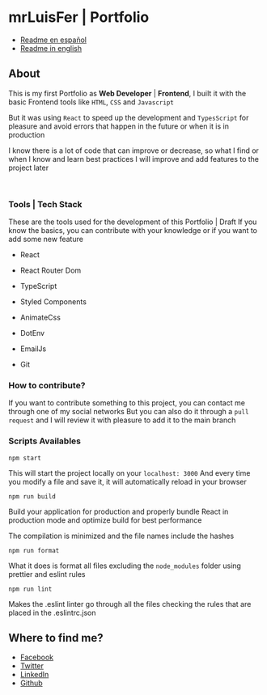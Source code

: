 # mrLuisFer | Portfolio

- [Readme en español](./README.es.md)
- [Readme in english](./README.md)

## About

This is my first Portfolio as **Web Developer** | **Frontend**, I built it with the basic Frontend tools like `HTML`, `CSS` and `Javascript`

But it was using `React` to speed up the development and `TypesScript` for pleasure and avoid errors that happen in the future or when it is in production

I know there is a lot of code that can improve or decrease, so what I find or when I know and learn best practices I will improve and add features to the project later

<br />

### Tools | Tech Stack

These are the tools used for the development of this Portfolio | Draft
If you know the basics, you can contribute with your knowledge or if you want to add some new feature

- React

- React Router Dom

- TypeScript

- Styled Components

- AnimateCss

- DotEnv

- EmailJs

- Git

### How to contribute?

If you want to contribute something to this project, you can contact me through one of my social networks
But you can also do it through a `pull request` and I will review it with pleasure to add it to the main branch

### Scripts Availables

```
npm start
```

This will start the project locally on your `localhost: 3000`
And every time you modify a file and save it, it will automatically reload in your browser

```
npm run build
```

Build your application for production and properly bundle React in production mode and optimize build for best performance

The compilation is minimized and the file names include the hashes

```
npm run format
```

What it does is format all files excluding the `node_modules` folder using prettier and eslint rules

```
npm run lint
```

Makes the .eslint linter go through all the files checking the rules that are placed in the .eslintrc.json

## Where to find me?

- [Facebook](https://www.facebook.com/profile.php?id=100013068189807)
- [Twitter](https://twitter.com/lolesuncrak)
- [LinkedIn](https://www.linkedin.com/in/mrluisfer/)
- [Github](https://github.com/mrLuisFer)

